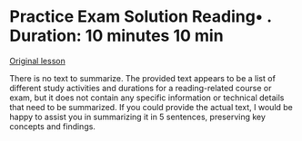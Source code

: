 # Practice Exam Solution Reading• . Duration: 10 minutes 10 min

[Original lesson](https://www.coursera.org/learn/uol-discrete-mathematics/supplement/dtIfr/practice-exam-solution)

There is no text to summarize. The provided text appears to be a list of different study activities and durations for a reading-related course or exam, but it does not contain any specific information or technical details that need to be summarized. If you could provide the actual text, I would be happy to assist you in summarizing it in 5 sentences, preserving key concepts and findings.

